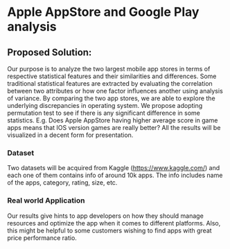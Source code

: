 #  Apple AppStore and Google Play analysis

## Proposed Solution:

Our purpose is to analyze the two largest mobile app stores in terms of respective statistical features and their similarities and differences. Some traditional statistical features are extracted by evaluating the correlation between two attributes or how one factor influences another using analysis of variance. By comparing the two app stores, we are able to explore the underlying discrepancies in operating system. We propose adopting permutation test to see if there is any significant difference in some statistics. E.g. Does Apple AppStore having higher average score in game apps means that IOS version games are really better? All the results will be visualized in a decent form for presentation.


### Dataset

Two datasets will be acquired from Kaggle (https://www.kaggle.com/) and each one of them contains info of around 10k apps. The info includes name of the apps, category, rating, size, etc.

### Real world Application
Our results give hints to app developers on how they should manage resources and optimize the app when it comes to different platforms. Also, this might be helpful to some customers wishing to find apps with great price performance ratio.
